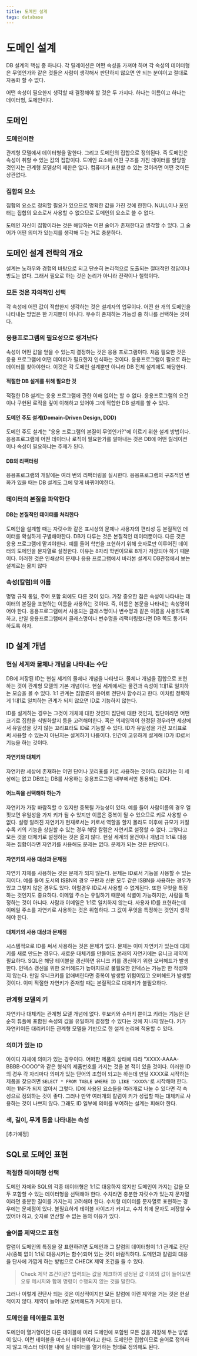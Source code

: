 ```yaml
---
title: 도메인 설계
tags: database
---
```


# 도메인 설계

DB 설계의 핵심 중 하나다. 각 릴레이션은 어떤 속성을 가져야 하며 각 속성의 데이터형은 무엇인가와 같은 것들은 사람이 생각해서 판단하지 않으면 안 되는 분야이고 절대로 자동화 할 수 없다.

어떤 속성이 필요한지 생각할 때 결정해야 할 것은 두 가지다. 하나는 이름이고 하나는 데이터형, 도메인이다.

## 도메인

### 도메인이란

관계형 모델에서 데이터형을 말한다. 그리고 도메인의 집합으로 정의된다. 즉 도메인은 속성이 취할 수 있는 값의 집합이다. 도메인 요소에 어떤 구조를 가진 데이터를 할당할 것인지는 관계형 모델상의 제한은 없다. 컴퓨터가 표현할 수 있는 것이라면 어떤 것이든 상관없다.

### 집합의 요소

집합의 요소로 정의할 필요가 있으므로 명확한 값을 가진 것에 한한다. NULL이나 포인터는 집합의 요소로서 사용할 수 없으므로 도메인의 요소로 쓸 수 없다.

도메인 자신이 집합이라는 것은 해당하는 어떤 술어가 존재한다고 생각할 수 있다. 그 술어가 어떤 의미가 있는지를 생각해 두는 거로 충분하다.

## 도메인 설계 전략의 개요

설계는 노하우와 경험의 바탕으로 되고 단순히 논리적으로 도출되는 절대적인 정답이나 방도는 없다. 그래서 필요로 하는 것은 논리가 아니라 전략이나 철학이다.

### 모든 것은 자의적인 선택

각 속성에 어떤 값이 적합한지 생각하는 것은 설계자의 업무이다. 어떤 한 개의 도메인을 나타내는 방법은 한 가지뿐이 아니다. 무수히 존재하는 가능성 중 하나를 선택하는 것이다.

### 응용프로그램의 필요성으로 생겨난다

속성이 어떤 값을 얻을 수 있는지 결정하는 것은 응용 프로그램이다. 처음 필요한 것은 응용 프로그램에 어떤 데이터가 필요한지 인식하는 것이다.  응용프로그램이 필요로 하는 데이터를 찾아야한다.  이것은 각 도메인 설계뿐만 아니라 DB 전체 설계에도 해당한다.

#### 적절한 DB 설계를 위해 필요한 것

적절한 DB 설계는 응용 프로그램에 관한 이해 없이는 할 수 없다. 응용프로그램의 요건이나 구현된 로직을 깊이 이해하고 있어야 그에 적합한 DB 설계를 할 수 있다.

#### 도메인 주도 설계(Domain-Driven Design, DDD)

도메인 주도 설계는 "응용 프로그램의 본질이 무엇인가?"에 이르기 위한 설계 방법이다. 응용프로그램에 어떤 데이터나 로직이 필요한가를 알아내는 것은 DB에 어떤 릴레이션이나 속성이 필요하냐는 주제가 된다.

#### DB의 리팩터링

응용프로그램의 개발에는 여러 번의 리팩터링을 실시한다. 응용프로그램의 구조적인 변화가 있을 때는 DB 설계도 그에 맞게 바뀌어야한다.

### 데이터의 본질을 파악한다

#### DB는 본질적인 데이터를 처리한다

도메인을 설계할 때는 자릿수와 같은 표시상의 문제나 사용자의 편리성 등 본질적인 데이터를 확실하게 구별해야한다. DB가 다루는 것은 본질적인 데이터뿐이다. 다른 것은 응용 프로그램에 맡겨야한다. 예를 들어 학번을 표현하기 위해 숫자로만 이루어진 데이터의 도메인을 문자열로 설정한다. 이유는 8자리 학번이므로 8개가 저장되야 하기 때문이다. 이러한 것은 인쇄상의 문제나 응용 프로그램에서 바라본 설계지 DB관점에서 보는 설계로는 옳지 않다

### 속성(칼럼)의 이름

명명 규칙 통일, 주어 포함 외에도 다른 것이 있다. 가장 중요한 점은 속성이 나타내는 데이터의 본질을 표현하는 이름을 사용하는 것이다. 즉, 이름은 본문을 나타내는 속성명이어야 한다. 응용프로그램에서 사용되는 클래스명이나 변수명과 같은 이름을 사용하도록 하고, 만일 응용프로그램에서 클래스명이나 변수명을 리팩터링했다면 DB 쪽도 동기화 하도록 하자.

## ID 설계 개념

### 현실 세계와 물체나 개념을 나타내는 수단

DB에 저장된 ID는 현실 세계의 물체나 개념을 나타낸다. 물체나 개념을 집합으로 표현하는 것이 관계형 모델의 기본 개념이다. 현실 세계에서는 물건과 속성이 1대1로 일치하는 모습을 볼 수 있다. 1:1 관계는 집합론의 용어로 전단사 함수라고 한다. 이처럼 정확하게 1대1로 일치하는 관계가 되지 않으면 ID로 기능하지 않는다.

ID를 설계하는 경우는 그것이 개체에 대한 것인지 집단에 대한 것인지, 집단이라면 어떤 크기로 집합을 식별화할지 등을 고려해야한다. 혹은 의제영역이 한정된 경우라면 세상에서 유일성을 갖지 않는 꼬리표라도 ID로 기능할 수 있다. ID가 유일성을 가진 꼬리표로써 사용할 수 있는지 아닌지는 설계하기 나름이다. 인간이 고유하게 설계해 ID가 ID로서 기능을 하는 것이다.

#### 자연키와 대체키

자연키란 세상에 존재하는 어떤 단어나 꼬리표를 키로 사용하는 것이다. 대리키는 이 세상에는 없고 DB또는 DB를 사용하는 응용프로그램 내부에서만 통용되는 ID다.

#### 어느쪽을 선택해야 하는가

자연키가 가장 바람직할 수 있지만 중복될 가능성이 있다. 예를 들어 사람이름의 경우 얼핏보면 유일성을 가져 키가 될 수 있지만 이름은 중복이 될 수 있으므로 키로 사용할 수 없다. 설령 알려진 자연키가 현재로서는 키로서 역할을 할지 몰라도 이후에 규모가 커질수록 키의 기능을 상실할 수 있는 경우 해당 칼럼은 자연키로 설정할 수 없다.  그렇다고 모든 것을 대체키로 설정하는 것은 옳지 않다. 현실 세계의 물건이나 개념과 1:1로 대응하는 집합이라면 자연키를 사용해도 문제는 없다. 문제가 되는 것은 판단이다.

#### 자연키의 사용 대상과 문제점

자연키 자체를 사용하는 것은 문제가 되지 않는다. 문제는 ID로서 기능을 사용할 수 있는지이다. 예를 들어 도서의 ISBN의 경우 구판과 신판 모두 같은 ISBN을 사용하는 경우가 있고 그렇지 않은 경우도 있다. 이럴경우 ID로서 사용할 수 없게된다. 또한 무엇을 특정하는 것인지도 중요하다. 이메일 주소는 유일하기 때문에 식별이 가능하지만, 사람을 특정하는 것이 아니다. 사람과 이메일은 1:1로 일치하지 않는다. 사용자  ID를 표현하는데 이메일 주소를 자연키로 사용하는 것은 위험하다. 그 값이 무엇을 특정하는 것인지 생각해야 한다.

#### 대체키의 사용 대상과 문제점

시스템적으로 ID를 써서 사용하는 것은 문제가 없다. 문제는 이미 자연키가 있는데 대체키를 새로 만드는 경우다. 새로운 대체키를 만들어도 본래의 자연키에는 유니크 제약이 필요하다. SQL은 해당 테이블을 갱신하면 유니크 키를 갱신하기 위한 오버헤드가 발생한다. 인덱스 갱신을 위한 오버헤드가 높아지므로 불필요한 인덱스는 가능한 한 작성하지 않는다. 만일 유니크키를 없애버린다면 중복이 발생할 위험이있고 오버헤드가 발생할 것이다. 이미 적절한 자연키가 존재할 때는 본질적으로 대체키가 불필요하다.

### 관계형 모델의 키

자연키나 대체키는 관계형 모델 개념에 없다. 후보키와 슈퍼키 뿐이고 키라는 기능은 단순히 튜플에 포함된 속성의 값을 유일하게 결정할 수 있다는 것에 지나지 않는다. 키가 자연키이든 대리키이든 관계형 모델을 기반으로 한 설계 논리에 적용할 수 있다.

### 의미가 있는 ID

아이디 자체에 의미가 있는 경우이다. 어떠한 제품의 상태에 따라 "XXXX-AAAA-BBBB-OOOO"와 같은 형식의 제품번호를 가지는 것을 본 적이 있을 것이다. 이러한 ID의 경우 각 자리마다 의미가 있는 단어의 조합이 되고는 하는데 만일 XXXX로 시작하는 제품을 찾으려면 `SELECT * FROM TABLE WHERE ID LIKE 'XXXX%'`로 시작해야 한다. 이는 1NF가 되지 않아서 그렇다. ID에 사용된 요소들을 여러개로 나눌 수 있다면 각 속성으로 정의하는 것이 좋다. 그러나 만약 여러개의 칼럼이 키가 성립할 때는 대체키로 사용하는 것이 나쁘지 않다. 그래도 ID 일부에 의미를 부여하는 설계는 피해야 한다.

### 색, 길이, 무게 등을 나타내는 속성

[추가예정]

## SQL로 도메인 표현

### 적절한 데이터형 선택

도메인 자체와 SQL의 각종 데이터형은 1:1로 대응하지 않지만 도메인이 가지는 값을 모두 포함할 수 있는 데이터형을 선택해야 한다. 수치라면 충분한 자릿수가 있는지 문자열이라면 충분한 길이를 가지는지 고려해야 한다. 수치형 데이터를 문자열로 표현하는 경우에는 문제점이 있다. 불필요하게 테이블 사이즈가 커지고, 수치 최에 문자도 저장할 수 있어야 하고, 숫자로 연산할 수 없는 등의 이유가 있다.

### 술어를 제약으로 표현

칼럼이 도메인의 특징을 잘 표현하려면 도메인과 그 칼럼의 데이터형이 1:1 관계로 전단사(중복 없이 1:1로 대응시키는 함수)되어 있는 것이 바람직하다. 도메인과 칼럼의 대응을 단사에 가깝게 하는 방법으로 CHECK 제약 조건을 들 수 있다.

> Check 제약 조건이란? 입력되는 값을 체크하여 설정된 값 이외의 값이 들어오면 오류 메시지와 함께 명령이 수행되지 않는 것을 말한다.

그러나 이렇게 전단사 되는 것은 이상적이지만 모든 칼럼에 이런 제약을 거는 것은 현실적이지 않다. 제약이 늘어나면 오버헤드가 커지게 된다.

### 도메인을 테이블로 표현

도메인이 열거형이면 다른 테이블에 미리 도메인에 포함된 모든 값을 저장해 두는 방법이 있다. 이런 테이블을 마스터 테이블이라고 한다. 도메인은 집합이므로 술어로 정의하지 않고 마스터 테이블 내에 실 데이터를 열거하는 형태로 정의해도 된다.

